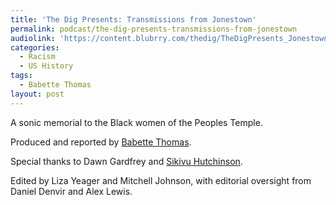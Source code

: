 ```yaml
---
title: 'The Dig Presents: Transmissions from Jonestown'
permalink: podcast/the-dig-presents-transmissions-from-jonestown
audiolink: 'https://content.blubrry.com/thedig/TheDigPresents_Jonestown_0527.mp3'
categories:
  - Racism
  - US History
tags:
  - Babette Thomas
layout: post
---
```


A sonic memorial to the Black women of the Peoples Temple.

Produced and reported by [Babette Thomas](https://www.babettethomas.com/).

Special thanks to Dawn Gardfrey and [Sikivu Hutchinson](https://sikivuhutchinson.com/).

Edited by Liza Yeager and Mitchell Johnson, with editorial oversight from Daniel Denvir and Alex Lewis.
